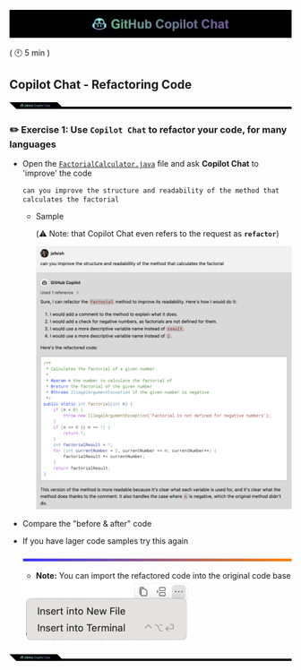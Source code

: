![cover](images/copilot-chat-cover-wide.png)

( :clock10: 5 min )

## Copilot Chat - Refactoring Code

![cover](images/copilot-chat-cover-wide-2.png)

### :pencil2: Exercise 1: Use `Copilot Chat` to refactor your code, for many languages

- Open the  [`FactorialCalculator.java`](../sample-code/FactorialCalculator.java) file and ask **Copilot Chat** to 'improve' the code

    ```
    can you improve the structure and readability of the method that calculates the factorial
    ```

  - Sample

    (⚠️ Note: that Copilot Chat even refers to the request as **`refactor`**)
    
    ![sample](images/refactor.png)

- Compare the "before & after" code

- If you have lager code samples try this again
  
  ![cover](images/copilot-chat-cover-wide-3.png)

    - **Note:** You can import the refactored code into the original code base

     <img width="300px" src="images/vscode-insert-code.png">

![cover](images/copilot-chat-cover-wide-2.png)
